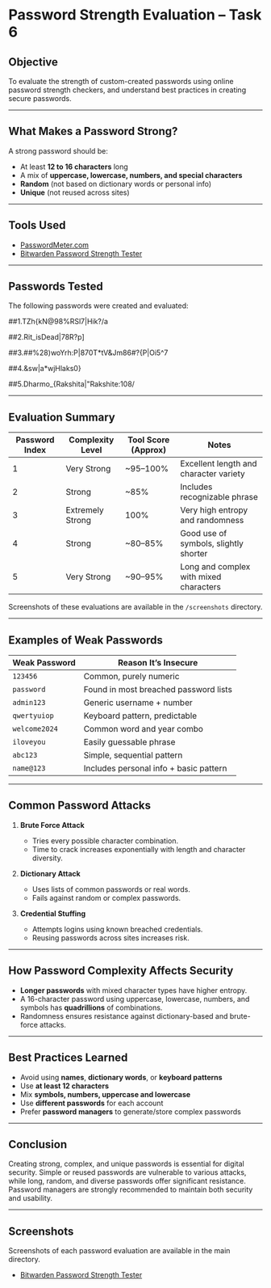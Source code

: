 # Password Strength Evaluation – Task 6

## Objective

To evaluate the strength of custom-created passwords using online password strength checkers, and understand best practices in creating secure passwords.

---

## What Makes a Password Strong?

A strong password should be:

- At least **12 to 16 characters** long
- A mix of **uppercase, lowercase, numbers, and special characters**
- **Random** (not based on dictionary words or personal info)
- **Unique** (not reused across sites)

---

## Tools Used

- [PasswordMeter.com](https://www.passwordmeter.com/)
- [Bitwarden Password Strength Tester](https://bitwarden.com/password-strength/)

---

## Passwords Tested

The following passwords were created and evaluated:

##1.TZh{kN@98%RSl7|Hik?/a

##2.Rit_isDead|78R?p]

##3.##%28)woYrh:P|870T*tV&Jm86#?{P|Oi5^7

##4.&sw|a*wjHlaks0}

##5.Dharmo_{Rakshita|"Rakshite:108/


---

## Evaluation Summary

| Password Index | Complexity Level   | Tool Score (Approx) | Notes                                      |
|----------------|--------------------|----------------------|--------------------------------------------|
| 1              | Very Strong         | ~95–100%             | Excellent length and character variety     |
| 2              | Strong              | ~85%                 | Includes recognizable phrase               |
| 3              | Extremely Strong    | 100%                 | Very high entropy and randomness           |
| 4              | Strong              | ~80–85%              | Good use of symbols, slightly shorter      |
| 5              | Very Strong         | ~90–95%              | Long and complex with mixed characters     |

Screenshots of these evaluations are available in the `/screenshots` directory.

---

## Examples of Weak Passwords

| Weak Password  | Reason It’s Insecure                              |
|----------------|----------------------------------------------------|
| `123456`       | Common, purely numeric                            |
| `password`     | Found in most breached password lists             |
| `admin123`     | Generic username + number                         |
| `qwertyuiop`   | Keyboard pattern, predictable                     |
| `welcome2024`  | Common word and year combo                        |
| `iloveyou`     | Easily guessable phrase                           |
| `abc123`       | Simple, sequential pattern                        |
| `name@123`     | Includes personal info + basic pattern            |

---

## Common Password Attacks

1. **Brute Force Attack**
   - Tries every possible character combination.
   - Time to crack increases exponentially with length and character diversity.

2. **Dictionary Attack**
   - Uses lists of common passwords or real words.
   - Fails against random or complex passwords.

3. **Credential Stuffing**
   - Attempts logins using known breached credentials.
   - Reusing passwords across sites increases risk.

---

## How Password Complexity Affects Security

- **Longer passwords** with mixed character types have higher entropy.
- A 16-character password using uppercase, lowercase, numbers, and symbols has **quadrillions** of combinations.
- Randomness ensures resistance against dictionary-based and brute-force attacks.

---

## Best Practices Learned

- Avoid using **names**, **dictionary words**, or **keyboard patterns**
- Use **at least 12 characters**
- Mix **symbols, numbers, uppercase and lowercase**
- Use **different passwords** for each account
- Prefer **password managers** to generate/store complex passwords

---

## Conclusion

Creating strong, complex, and unique passwords is essential for digital security. Simple or reused passwords are vulnerable to various attacks, while long, random, and diverse passwords offer significant resistance. Password managers are strongly recommended to maintain both security and usability.

---

## Screenshots

Screenshots of each password evaluation are available in the main directory.

- [Bitwarden Password Strength Tester](https://bitwarden.com/password-strength/)


